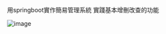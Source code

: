 用springboot實作簡易管理系統
實踐基本增刪改查的功能

![image](https://user-images.githubusercontent.com/95834132/171783594-896118b4-138e-4831-8357-84d1f22c90ba.png)

